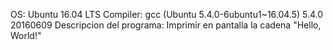 OS: Ubuntu 16.04 LTS
Compiler: gcc (Ubuntu 5.4.0-6ubuntu1~16.04.5) 5.4.0 20160609
Descripcion del programa: Imprimir en pantalla la cadena "Hello, World!"
